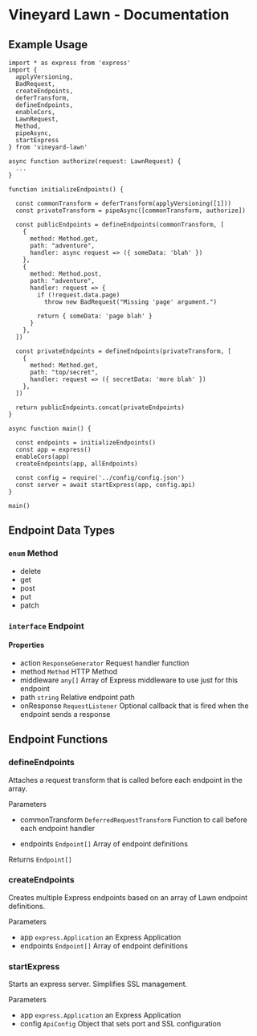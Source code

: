 # Vineyard Lawn - Documentation

## Example Usage

    import * as express from 'express'
    import {
      applyVersioning,
      BadRequest,
      createEndpoints,
      deferTransform,
      defineEndpoints,
      enableCors,
      LawnRequest,
      Method,
      pipeAsync,
      startExpress
    } from 'vineyard-lawn'

    async function authorize(request: LawnRequest) {
      ...
    }
    
    function initializeEndpoints() {
    
      const commonTransform = deferTransform(applyVersioning([1]))
      const privateTransform = pipeAsync([commonTransform, authorize])
  
      const publicEndpoints = defineEndpoints(commonTransform, [
        {
          method: Method.get,
          path: "adventure",
          handler: async request => ({ someData: 'blah' })
        },
        {
          method: Method.post,
          path: "adventure",
          handler: request => {
            if (!request.data.page)
              throw new BadRequest("Missing 'page' argument.")
  
            return { someData: 'page blah' }
          }
        },
      ])
      
      const privateEndpoints = defineEndpoints(privateTransform, [
        {
          method: Method.get,
          path: "top/secret",
          handler: request => ({ secretData: 'more blah' })
        },
      ])
      
      return publicEndpoints.concat(privateEndpoints)
    }
    
    async function main() {
    
      const endpoints = initializeEndpoints()
      const app = express()
      enableCors(app)   
      createEndpoints(app, allEndpoints)
      
      const config = require('../config/config.json')      
      const server = await startExpress(app, config.api)
    }
    
    main()

## Endpoint Data Types

### `enum` Method
* delete
* get
* post
* put
* patch

### `interface` Endpoint

#### Properties

* action `ResponseGenerator` Request handler function
* method `Method` HTTP Method
* middleware `any[]` Array of Express middleware to use just for this endpoint
* path `string` Relative endpoint path
* onResponse `RequestListener` Optional callback that is fired when the endpoint sends a response

## Endpoint Functions

### defineEndpoints

Attaches a request transform that is called before each endpoint in the array.

Parameters

* commonTransform `DeferredRequestTransform` Function to call before each endpoint handler

* endpoints `Endpoint[]` Array of endpoint definitions

Returns `Endpoint[]`

### createEndpoints

Creates multiple Express endpoints based on an array of Lawn endpoint definitions.

Parameters

* app `express.Application` an Express Application
* endpoints `Endpoint[]` Array of endpoint definitions

### startExpress

Starts an express server.  Simplifies SSL management.

Parameters
* app `express.Application` an Express Application
* config `ApiConfig` Object that sets port and SSL configuration
